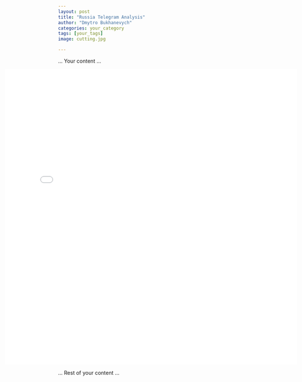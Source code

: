 ```yaml
---
layout: post
title: "Russia Telegram Analysis"
author: "Dmytro Bukhanevych"
categories: your_category
tags: [your_tags]
image: cutting.jpg

---
```


<style>
    /* Adjusting iframe-container styles */
    .wide-iframe-container {
        width: calc(100% + 30vw);  /* Extending the width */
        margin-left: -15vw;       /* Negative margin to push to the left */
        overflow: hidden;         /* In case the iframe content spills over */
    }

    .wide-iframe-container iframe {
        width: 100%;  /* Making the iframe take the full width of its container */
        border: none; /* Removing any borders from the iframe */
    }
</style>


... Your content ...

<!-- Embedding Plotly Visualization -->
<!-- Embedding Plotly Visualization -->
<!-- Embedding Plotly Visualization -->
<!-- Using the iframe container -->
<div class="wide-iframe-container">
    <iframe src="{{ site.baseurl }}/visualizations/2023-10-11/fig_topics_time.html" height="800"></iframe>
</div>



... Rest of your content ...
